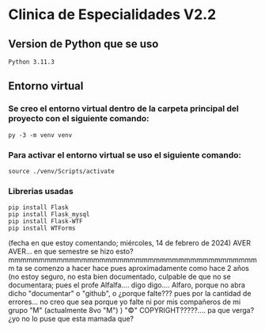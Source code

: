 # Clinica de Especialidades V2.2
## Version de Python que se uso
    Python 3.11.3


## Entorno virtual
### Se creo el entorno virtual dentro de la carpeta principal del proyecto con el siguiente comando:
    py -3 -m venv venv
### Para activar el entorno virtual se uso el siguiente comando:
    source ./venv/Scripts/activate


### Librerias usadas
    pip install Flask
    pip install Flask_mysql
    pip install Flask-WTF 
    pip install WTForms








(fecha en que estoy comentando; miércoles, 14 de febrero de 2024)
AVER AVER... en que semestre se hizo esto?
mmmmmmmmmmmmmmmmmmmmmmmmmmmmmmmmmmmmmmmmmm
ta
se comenzo a hacer hace pues aproximadamente como hace 2 años (no estoy seguro, no esta bien documentado, culpable de que no se documentara; pues el profe Alfalfa.... digo digo.... Alfaro, porque no abra dicho "documentar" o "github", o ¿porque falte??? pues por la cantidad de errores... no creo que sea porque yo falte ni por mis compañeros de mi grupo "M" (actualmente 8vo "M") )
"©" COPYRIGHT?????.... pa que verga? ¿yo no lo puse que esta mamada que?
